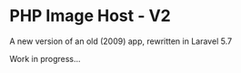 # PHP Image Host - V2

A new version of an old (2009) app, rewritten in Laravel 5.7

Work in progress...

